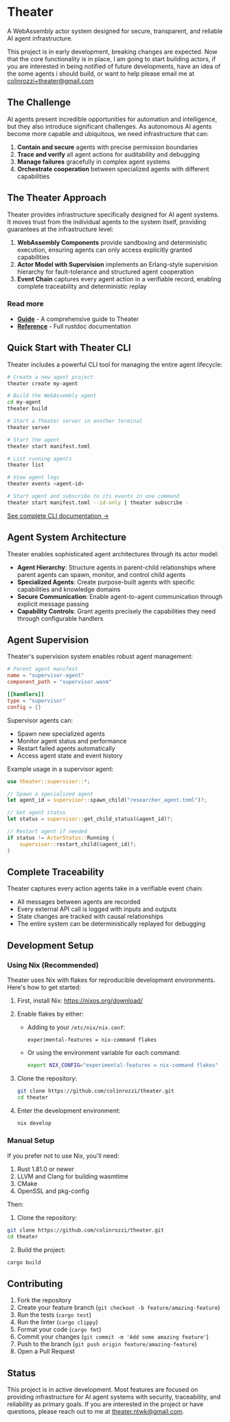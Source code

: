 # Theater

A WebAssembly actor system designed for secure, transparent, and reliable AI agent infrastructure.

This project is in early development, breaking changes are expected. Now that the core functionality is in place, I am going to start building actors, if you are interested in being notified of future developments, have an idea of the some agents i should build, or want to help please email me at colinrozzi+theater@gmail.com

## The Challenge

AI agents present incredible opportunities for automation and intelligence, but they also introduce significant challenges. As autonomous AI agents become more capable and ubiquitous, we need infrastructure that can:

1. **Contain and secure** agents with precise permission boundaries
2. **Trace and verify** all agent actions for auditability and debugging
3. **Manage failures** gracefully in complex agent systems
4. **Orchestrate cooperation** between specialized agents with different capabilities

## The Theater Approach

Theater provides infrastructure specifically designed for AI agent systems. It moves trust from the individual agents to the system itself, providing guarantees at the infrastructure level:

1. **WebAssembly Components** provide sandboxing and deterministic execution, ensuring agents can only access explicitly granted capabilities
2. **Actor Model with Supervision** implements an Erlang-style supervision hierarchy for fault-tolerance and structured agent cooperation
3. **Event Chain** captures every agent action in a verifiable record, enabling complete traceability and deterministic replay

### Read more

- **[Guide](https://colinrozzi.github.io/theater/guide)** - A comprehensive guide to Theater
- **[Reference](https://colinrozzi.github.io/theater/api/theater)** - Full rustdoc documentation

## Quick Start with Theater CLI

Theater includes a powerful CLI tool for managing the entire agent lifecycle:

```bash
# Create a new agent project
theater create my-agent

# Build the WebAssembly agent
cd my-agent
theater build

# Start a Theater server in another terminal
theater server

# Start the agent
theater start manifest.toml

# List running agents
theater list

# View agent logs
theater events <agent-id>

# Start agent and subscribe to its events in one command
theater start manifest.toml --id-only | theater subscribe -
```

[See complete CLI documentation →](https://colinrozzi.github.io/theater/guide/user-guide/cli.html)

## Agent System Architecture

Theater enables sophisticated agent architectures through its actor model:

- **Agent Hierarchy**: Structure agents in parent-child relationships where parent agents can spawn, monitor, and control child agents
- **Specialized Agents**: Create purpose-built agents with specific capabilities and knowledge domains
- **Secure Communication**: Enable agent-to-agent communication through explicit message passing
- **Capability Controls**: Grant agents precisely the capabilities they need through configurable handlers

## Agent Supervision

Theater's supervision system enables robust agent management:

```toml
# Parent agent manifest
name = "supervisor-agent"
component_path = "supervisor.wasm"

[[handlers]]
type = "supervisor"
config = {}
```

Supervisor agents can:
- Spawn new specialized agents
- Monitor agent status and performance
- Restart failed agents automatically
- Access agent state and event history

Example usage in a supervisor agent:

```rust
use theater::supervisor::*;

// Spawn a specialized agent
let agent_id = supervisor::spawn_child("researcher_agent.toml")?;

// Get agent status
let status = supervisor::get_child_status(&agent_id)?;

// Restart agent if needed
if status != ActorStatus::Running {
    supervisor::restart_child(&agent_id)?;
}
```

## Complete Traceability

Theater captures every action agents take in a verifiable event chain:

- All messages between agents are recorded
- Every external API call is logged with inputs and outputs
- State changes are tracked with causal relationships
- The entire system can be deterministically replayed for debugging

## Development Setup

### Using Nix (Recommended)

Theater uses Nix with flakes for reproducible development environments. Here's how to get started:

1. First, install Nix:
   https://nixos.org/download/

2. Enable flakes by either:
   - Adding to your `/etc/nix/nix.conf`:
     ```
     experimental-features = nix-command flakes
     ```
   - Or using the environment variable for each command:
     ```bash
     export NIX_CONFIG="experimental-features = nix-command flakes"
     ```

3. Clone the repository:
   ```bash
   git clone https://github.com/colinrozzi/theater.git
   cd theater
   ```

4. Enter the development environment:
   ```bash
   nix develop
   ```

### Manual Setup

If you prefer not to use Nix, you'll need:

1. Rust 1.81.0 or newer
2. LLVM and Clang for building wasmtime
3. CMake
4. OpenSSL and pkg-config

Then:

1. Clone the repository:
```bash
git clone https://github.com/colinrozzi/theater.git
cd theater
```

2. Build the project:
```bash
cargo build
```

## Contributing

1. Fork the repository
2. Create your feature branch (`git checkout -b feature/amazing-feature`)
3. Run the tests (`cargo test`)
4. Run the linter (`cargo clippy`)
5. Format your code (`cargo fmt`)
6. Commit your changes (`git commit -m 'Add some amazing feature'`)
7. Push to the branch (`git push origin feature/amazing-feature`)
8. Open a Pull Request

## Status

This project is in active development. Most features are focused on providing infrastructure for AI agent systems with security, traceability, and reliability as primary goals. If you are interested in the project or have questions, please reach out to me at theater.ntwk@gmail.com.
